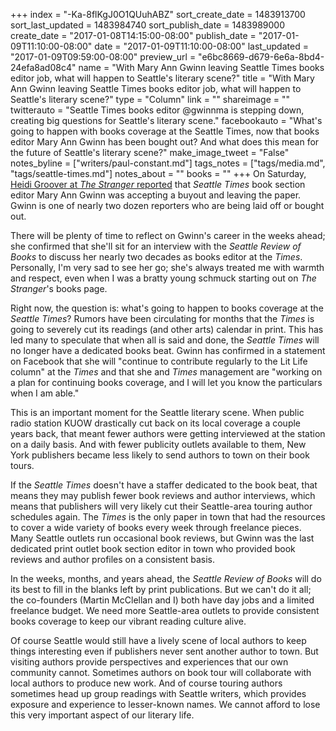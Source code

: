 +++
index = "-Ka-8flKgJ0O1QUuhABZ"
sort_create_date = 1483913700
sort_last_updated = 1483984740
sort_publish_date = 1483989000
create_date = "2017-01-08T14:15:00-08:00"
publish_date = "2017-01-09T11:10:00-08:00"
date = "2017-01-09T11:10:00-08:00"
last_updated = "2017-01-09T09:59:00-08:00"
preview_url = "e6bc8669-d679-6e6a-8bd4-24efa8ad08c4"
name = "With Mary Ann Gwinn leaving Seattle Times books editor job, what will happen to Seattle's literary scene?"
title = "With Mary Ann Gwinn leaving Seattle Times books editor job, what will happen to Seattle's literary scene?"
type = "Column"
link = ""
shareimage = ""
twitterauto = "Seattle Times books editor @gwinnma is stepping down, creating big questions for Seattle's literary scene."
facebookauto = "What's going to happen with books coverage at the Seattle Times, now that books editor Mary Ann Gwinn has been bought out? And what does this mean for the future of Seattle's literary scene?"
make_image_tweet = "False"
notes_byline = ["writers/paul-constant.md"]
tags_notes = ["tags/media.md", "tags/seattle-times.md"]
notes_about = ""
books = ""
+++
On Saturday, [Heidi Groover at *The Stranger* reported](http://www.thestranger.com/slog/2017/01/07/24787891/after-buyouts-and-layoffs-nearly-two-dozen-people-will-leave-the-seattle-times-newsroom) that *Seattle Times* book section editor Mary Ann Gwinn was accepting a buyout and leaving the paper. Gwinn is one of nearly two dozen reporters who are being laid off or bought out.

There will be plenty of time to reflect on Gwinn's career in the weeks ahead; she confirmed that she'll sit for an interview with the *Seattle Review of Books* to discuss her nearly two decades as books editor at the *Times*. Personally, I'm very sad to see her go; she's always treated me with warmth and respect, even when I was a bratty young schmuck starting out on *The Stranger*'s books page.

Right now, the question is: what's going to happen to books coverage at the *Seattle Times*? Rumors have been circulating for months that the *Times* is going to severely cut its readings (and other arts) calendar in print. This has led many to speculate that when all is said and done, the *Seattle Times* will no longer have a dedicated books beat. Gwinn has confirmed in a statement on Facebook that she will "continue to contribute regularly to the Lit Life column" at the *Times* and that she and *Times* management are "working on a plan for continuing books coverage, and I will let you know the particulars when I am able."

This is an important moment for the Seattle literary scene. When public radio station KUOW drastically cut back on its local coverage a couple years back, that meant fewer authors were getting interviewed at the station on a daily basis. And with fewer publicity outlets available to them, New York publishers became less likely to send authors to town on their book tours.

If the *Seattle Times* doesn't have a staffer dedicated to the book beat, that means they may publish fewer book reviews and author interviews, which means that publishers will very likely cut their Seattle-area touring author schedules again. The *Times* is the only paper in town that had the resources to cover a wide variety of books every week through freelance pieces. Many Seattle outlets run occasional book reviews, but Gwinn was the last dedicated print outlet book section editor in town who provided book reviews and author profiles on a consistent basis.

In the weeks, months, and years ahead, the *Seattle Review of Books* will do its best to fill in the blanks left by print publications. But we can't do it all; the co-founders (Martin McClellan and I) both have day jobs and a limited freelance budget. We need more Seattle-area outlets to provide consistent books coverage to keep our vibrant reading culture alive.

Of course Seattle would still have a lively scene of local authors to keep things interesting even if publishers never sent another author to town. But visiting authors provide perspectives and experiences that our own community cannot. Sometimes authors on book tour will collaborate with local authors to produce new work. And of course touring authors sometimes head up group readings with Seattle writers, which provides exposure and experience to lesser-known names. We cannot afford to lose this very important aspect of our literary life.